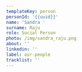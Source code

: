 ```yaml
---
templateKey: person
personId: '{{uuid}}'
name: 'Sandra '
surname: Raju
role: Social Person
photo: /img/sandra_raju.png
about: ''
linkedin: ''
label: our-people
tracklist: ''
---
```


